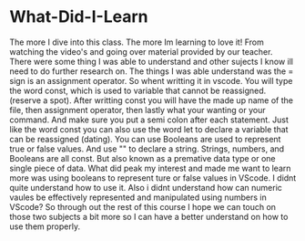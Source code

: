 # What-Did-I-Learn


The more I dive into this class. The more Im learning to love it!
From watching the video's and going over material provided by our teacher.
There were some thing I was able to understand and other sujects I know ill need to do further research on.
The things I was able understand was the = sign is an assignment operator. 
So whent writting it in vscode. You will type the word const, which is used to variable that cannot be reassigned. (reserve a spot).
After writting const you will have the made up name of the file, then assignment operator, then lastly what your wanting or your command.
And make sure you put a semi colon after each statement. 
Just like the word const you can also use the word let to declare a variable that can be reassigned (dating). 
You can use Booleans are used to represent true or false values. And use "" to declare a string.
Strings, numbers, and Booleans are all const. But also known as a premative data type or one single piece of data.
What did peak my interest and made me want to learn more was using booleans to represent ture or false values in VScode. 
I didnt quite understand how to use it. Also i didnt understand how can numeric vaules be effectively represented and manipulated using 
numbers in VScode? So through out the rest of this course I hope we can touch on those two subjects a bit more so I can have 
a better understand on how to use them properly. 
